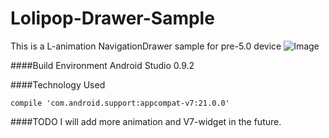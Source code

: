Lolipop-Drawer-Sample
=====================

This is a L-animation NavigationDrawer sample for pre-5.0 device
![Image](https://github.com/miao1007/Lolipop-Drawer-Sample/blob/master/sample.gif)

####Build Environment
Android Studio 0.9.2

####Technology Used

```
compile 'com.android.support:appcompat-v7:21.0.0'
``` 

####TODO
I will add more animation and V7-widget in the future.
